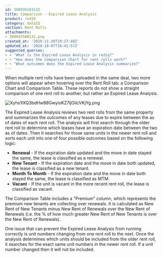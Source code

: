 ```yaml
---
id: 360036103132
title: Comparison - Expired Lease Analysis
product: redIQ
category: dataIQ
section: Rent Rolls
attachments:
- 360043500131.png
created_at: '2019-11-20T19:27:48Z'
updated_at: '2024-10-07T16:41:57Z'
suggested_queries:
- - "What is the Expired Lease Analysis in rediq?"
- - "How does the Comparison Chart for rent rolls work?"
- - "What outcomes does the Expired Lease Analysis summarize?"
---
```

When multiple rent rolls have been uploaded in the same deal, two more options will appear when hovering over the Rent Roll tab: a Comparison Chart and Comparison Table. These reports do not show a straight comparison of one rent roll to another, but rather an Expired Lease Analysis.

![Xyhs1lXQ3bdHw88GwyioKZ7ljOiIcVKjYg.png](https://rediq.zendesk.com/hc/article_attachments/360043500131/Xyhs1lXQ3bdHw88GwyioKZ7ljOiIcVKjYg.png)

The Expired Lease Analysis reviews two rent rolls from the same property and summarizes the outcomes of any leases due to expire between the as of dates of each rent roll. The analysis will first search through the older rent roll to determine which leases have an expiration date between the two as of dates. Then it searches for those same units in the newer rent roll and sorts each unit into one of four possible outcomes based on the following logic:

* **Renewal** - If the expiration date updated and the move in date stayed the same, the lease is classified as a renewal.
* **New Tenant** - If the expiration date and the move in date both updated, the lease is classified as a new tenant.
* **Month To Month** - If the expiration date and the move in date both stayed the same, the lease is classified as MTM.
* **Vacant** - If the unit is vacant in the more recent rent roll, the lease is classified as vacant.

The Comparison Table includes a "Premium" column, which represents the premium new tenants are collecting over renewals. It is calculated as New Rent of New Tenants minus New Rent of Renewals over the New Rent of Renewals (i.e. the % of how much greater New Rent of New Tenants is over the New Rent of Renewals).

One issue that can prevent the Expired Lease Analysis from running correctly is unit numbers changing from one rent roll to the next. Once the analysis determines which units should be included from the older rent roll, it searches for the exact same unit numbers in the newer rent roll. If a unit number changed then it will not be included.